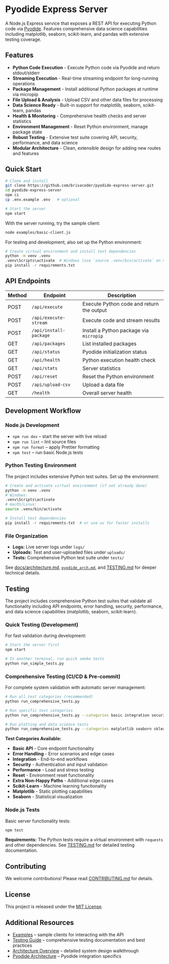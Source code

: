 # Pyodide Express Server

A Node.js Express service that exposes a REST API for executing Python code via [Pyodide](https://pyodide.org/). Features comprehensive data science capabilities including matplotlib, seaborn, scikit-learn, and pandas with extensive testing coverage.

## Features

- **Python Code Execution** - Execute Python code via Pyodide and return stdout/stderr
- **Streaming Execution** - Real-time streaming endpoint for long-running operations
- **Package Management** - Install additional Python packages at runtime via micropip
- **File Upload & Analysis** - Upload CSV and other data files for processing
- **Data Science Ready** - Built-in support for matplotlib, seaborn, scikit-learn, pandas
- **Health & Monitoring** - Comprehensive health checks and server statistics
- **Environment Management** - Reset Python environment, manage package state
- **Robust Testing** - Extensive test suite covering API, security, performance, and data science
- **Modular Architecture** - Clean, extensible design for adding new routes and features

## Quick Start

```bash
# Clone and install
git clone https://github.com/brisacoder/pyodide-express-server.git
cd pyodide-express-server
npm ci
cp .env.example .env   # optional

# Start the server
npm start
```

With the server running, try the sample client:
```bash
node examples/basic-client.js
```

For testing and development, also set up the Python environment:
```bash
# Create virtual environment and install test dependencies
python -m venv .venv
.venv\Scripts\activate  # Windows (use `source .venv/bin/activate` on macOS/Linux)
pip install -r requirements.txt
```

## API Endpoints
| Method | Endpoint | Description |
| ------ | -------- | ----------- |
| POST | `/api/execute` | Execute Python code and return the output |
| POST | `/api/execute-stream` | Execute code and stream results |
| POST | `/api/install-package` | Install a Python package via `micropip` |
| GET  | `/api/packages` | List installed packages |
| GET  | `/api/status` | Pyodide initialization status |
| GET  | `/api/health` | Python execution health check |
| GET  | `/api/stats` | Server statistics |
| POST | `/api/reset` | Reset the Python environment |
| POST | `/api/upload-csv` | Upload a data file |
| GET  | `/health` | Overall server health |

## Development Workflow

### Node.js Development
- `npm run dev` – start the server with live reload
- `npm run lint` – lint source files
- `npm run format` – apply Prettier formatting
- `npm test` – run basic Node.js tests

### Python Testing Environment
The project includes extensive Python test suites. Set up the environment:

```bash
# Create and activate virtual environment (if not already done)
python -m venv .venv
# Windows:
.venv\Scripts\activate
# macOS/Linux:
source .venv/bin/activate

# Install test dependencies
pip install -r requirements.txt  # or use uv for faster installs
```

### File Organization
- **Logs:** Live server logs under `logs/`
- **Uploads:** Test and user-uploaded files under `uploads/`
- **Tests:** Comprehensive Python test suite under `tests/`

See [docs/architecture.md](docs/architecture.md), [`pyodide_arch.md`](pyodide_arch.md), and [TESTING.md](TESTING.md) for deeper technical details.

## Testing

The project includes comprehensive Python test suites that validate all functionality including API endpoints, error handling, security, performance, and data science capabilities (matplotlib, seaborn, scikit-learn).

### Quick Testing (Development)
For fast validation during development:

```bash
# Start the server first
npm start

# In another terminal, run quick smoke tests
python run_simple_tests.py
```

### Comprehensive Testing (CI/CD & Pre-commit)
For complete system validation with automatic server management:

```bash
# Run all test categories (recommended)
python run_comprehensive_tests.py

# Run specific test categories
python run_comprehensive_tests.py --categories basic integration security

# Run plotting and data science tests
python run_comprehensive_tests.py --categories matplotlib seaborn sklearn
```

**Test Categories Available:**
- **Basic API** - Core endpoint functionality
- **Error Handling** - Error scenarios and edge cases  
- **Integration** - End-to-end workflows
- **Security** - Authentication and input validation
- **Performance** - Load and stress testing
- **Reset** - Environment reset functionality
- **Extra Non-Happy Paths** - Additional edge cases
- **Scikit-Learn** - Machine learning functionality
- **Matplotlib** - Static plotting capabilities
- **Seaborn** - Statistical visualization

### Node.js Tests
Basic server functionality tests:

```bash
npm test
```

**Requirements:** The Python tests require a virtual environment with `requests` and other dependencies. See [TESTING.md](TESTING.md) for detailed testing documentation.

## Contributing
We welcome contributions! Please read [CONTRIBUTING.md](CONTRIBUTING.md) for details.

## License
This project is released under the [MIT License](LICENSE).

## Additional Resources

- [Examples](examples/README.md) – sample clients for interacting with the API
- [Testing Guide](TESTING.md) – comprehensive testing documentation and best practices
- [Architecture Overview](docs/architecture.md) – detailed system design walkthrough
- [Pyodide Architecture](pyodide_arch.md) – Pyodide integration specifics
